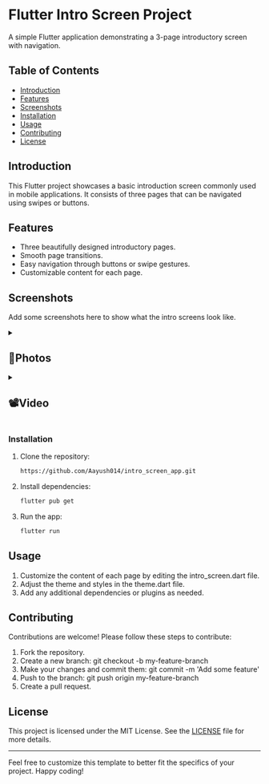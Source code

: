 # Flutter Intro Screen Project

A simple Flutter application demonstrating a 3-page introductory screen with navigation.

## Table of Contents

- [Introduction](#introduction)
- [Features](#features)
- [Screenshots](#screenshots)
- [Installation](#installation)
- [Usage](#usage)
- [Contributing](#contributing)
- [License](#license)

## Introduction

This Flutter project showcases a basic introduction screen commonly used in mobile applications. It consists of three pages that can be navigated using swipes or buttons.

## Features

- Three beautifully designed introductory pages.
- Smooth page transitions.
- Easy navigation through buttons or swipe gestures.
- Customizable content for each page.

## Screenshots

Add some screenshots here to show what the intro screens look like.

<details> 
  <summary><h2>📸Photos</h2></summary>
  <p>
    <table align="center">
  <tr>
    <td><img src="https://github.com/Aayush014/intro_screen_app/assets/133498952/46b566c5-fb47-4057-af44-6bb86c45a768" alt="Image 2" width="180" height="auto"></td>
    <td><img src="https://github.com/Aayush014/intro_screen_app/assets/133498952/a096e80a-34fe-4fd1-a07b-a376a82012e3" alt="Image 3" width="180" height="auto"></td>
    <td><img src="https://github.com/Aayush014/intro_screen_app/assets/133498952/f34bf89f-6978-4b8c-88dd-c0d0191249f7" alt="Image 4" width="180" height="auto"></td>
  </tr>
    </table>    
  </p>
  </details>
  <details> 
  <summary><h2>📽️Video</h2></summary>
  <p>
    <table align="center">
  <tr>
    <video src ="https://github.com/Aayush014/intro_screen_app/assets/133498952/7c1328a9-cdce-474f-8426-ff070cc4a388"></video> </h1>  
  </tr>
    </table>   
  </p>
  </details>

### Installation

1. Clone the repository:
    ```bash
    https://github.com/Aayush014/intro_screen_app.git
    ```

2. Install dependencies:
    ```bash
    flutter pub get
    ```

3. Run the app:
    ```bash
    flutter run
    ```

## Usage

1. Customize the content of each page by editing the intro_screen.dart file.
2. Adjust the theme and styles in the theme.dart file.
3. Add any additional dependencies or plugins as needed.

## Contributing

Contributions are welcome! Please follow these steps to contribute:

1. Fork the repository.
2. Create a new branch: git checkout -b my-feature-branch
3. Make your changes and commit them: git commit -m 'Add some feature'
4. Push to the branch: git push origin my-feature-branch
5. Create a pull request.

## License

This project is licensed under the MIT License. See the [LICENSE](LICENSE) file for more details.

---

Feel free to customize this template to better fit the specifics of your project. Happy coding!
